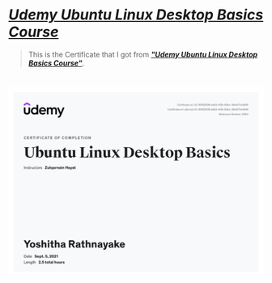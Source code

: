 # <a href="https://www.udemy.com/course/ubuntu-linux-dekstop-basics/?src=sac"><b><i>Udemy Ubuntu Linux Desktop Basics Course</i></b></a>

> This is the Certificate that I got from <a href="https://www.udemy.com/course/ubuntu-linux-dekstop-basics/?src=sac"><b><i>"Udemy Ubuntu Linux Desktop Basics Course"</i></b></a>.

# <img src="Udemy Certificate JPG.jpg">
